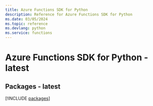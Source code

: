 ```yaml
---
title: Azure Functions SDK for Python
description: Reference for Azure Functions SDK for Python
ms.date: 03/05/2024
ms.topic: reference
ms.devlang: python
ms.service: functions
---
```

# Azure Functions SDK for Python - latest
## Packages - latest
[!INCLUDE [packages](functions-index.md)]